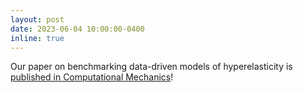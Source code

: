 ```yaml
---
layout: post
date: 2023-06-04 10:00:00-0400
inline: true
---
```


Our paper on benchmarking data-driven models of hyperelasticity is <a href= "https://link.springer.com/article/10.1007/s00466-023-02355-2"> published in Computational Mechanics</a>! 
